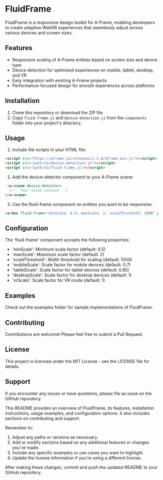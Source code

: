 # FluidFrame

FluidFrame is a responsive design toolkit for A-Frame, enabling developers to create adaptive WebXR experiences that seamlessly adjust across various devices and screen sizes.

## Features

- Responsive scaling of A-Frame entities based on screen size and device type
- Device detection for optimized experiences on mobile, tablet, desktop, and VR
- Easy integration with existing A-Frame projects
- Performance-focused design for smooth experiences across platforms

## Installation

1. Clone this repository or download the ZIP file.
2. Copy `fluid-frame.js` and `device-detection.js` from the `components` folder into your project's directory.

## Usage

1. Include the scripts in your HTML file:

```html
<script src="https://aframe.io/releases/1.2.0/aframe.min.js"></script>
<script src="path/to/device-detection.js"></script>
<script src="path/to/fluid-frame.js"></script>
```

2. Add the device-detector component to your A-Frame scene:

```html
 <a-scene device-detector>
  <!-- Your scene content -->
</a-scene>
```

3. Use the fluid-frame component on entities you want to be responsive:

```html
<a-box fluid-frame="minScale: 0.5; maxScale: 2; scaleThreshold: 1000" position="0 1.5 -3" color="#4CC3D9"></a-box>
```

## Configuration

The 'fluid-frame' component accepts the following properties:
* 'minScale': Minimum scale factor (default: 0.5)
* 'maxScale': Maximum scale factor (default: 2)
* 'scaleThreshold': Width threshold for scaling (default: 1000)
* 'mobileScale': Scale factor for mobile devices (default: 0.7)
* 'tabletScale': Scale factor for tablet devices (default: 0.85)
* 'desktopScale': Scale factor for desktop devices (default: 1)
* 'vrScale': Scale factor for VR mode (default: 1)

## Examples
Check out the examples folder for sample implementations of FluidFrame.

## Contributing
Contributions are welcome! Please feel free to submit a Pull Request.

## License
This project is licensed under the MIT License - see the LICENSE file for details.

## Support
If you encounter any issues or have questions, please file an issue on the GitHub repository.


This README provides an overview of FluidFrame, its features, installation instructions, usage examples, and configuration options. It also includes sections on contributing and support.

Remember to:
1. Adjust any paths or versions as necessary.
2. Add or modify sections based on any additional features or changes you've made.
3. Include any specific examples or use cases you want to highlight.
4. Update the license information if you're using a different license.

After making these changes, commit and push the updated README to your GitHub repository.
